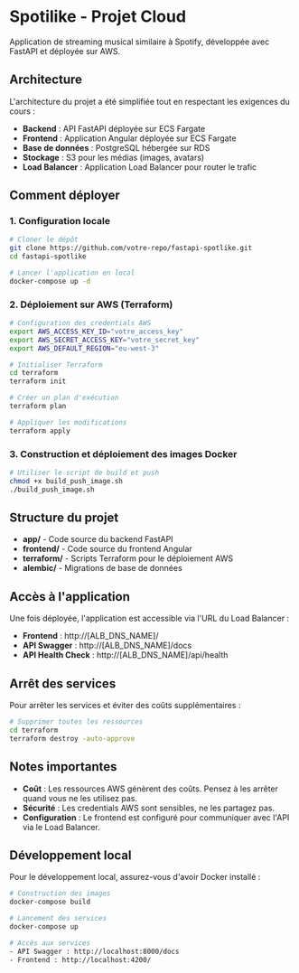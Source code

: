 # Spotilike - Projet Cloud

Application de streaming musical similaire à Spotify, développée avec FastAPI et déployée sur AWS.

## Architecture

L'architecture du projet a été simplifiée tout en respectant les exigences du cours :

- **Backend** : API FastAPI déployée sur ECS Fargate
- **Frontend** : Application Angular déployée sur ECS Fargate
- **Base de données** : PostgreSQL hébergée sur RDS
- **Stockage** : S3 pour les médias (images, avatars)
- **Load Balancer** : Application Load Balancer pour router le trafic

## Comment déployer

### 1. Configuration locale

```bash
# Cloner le dépôt
git clone https://github.com/votre-repo/fastapi-spotlike.git
cd fastapi-spotlike

# Lancer l'application en local
docker-compose up -d
```

### 2. Déploiement sur AWS (Terraform)

```bash
# Configuration des credentials AWS
export AWS_ACCESS_KEY_ID="votre_access_key"
export AWS_SECRET_ACCESS_KEY="votre_secret_key"
export AWS_DEFAULT_REGION="eu-west-3"

# Initialiser Terraform
cd terraform
terraform init

# Créer un plan d'exécution
terraform plan

# Appliquer les modifications
terraform apply
```

### 3. Construction et déploiement des images Docker

```bash
# Utiliser le script de build et push
chmod +x build_push_image.sh
./build_push_image.sh
```

## Structure du projet

- **app/** - Code source du backend FastAPI
- **frontend/** - Code source du frontend Angular
- **terraform/** - Scripts Terraform pour le déploiement AWS
- **alembic/** - Migrations de base de données

## Accès à l'application

Une fois déployée, l'application est accessible via l'URL du Load Balancer :

- **Frontend** : http://[ALB_DNS_NAME]/
- **API Swagger** : http://[ALB_DNS_NAME]/docs
- **API Health Check** : http://[ALB_DNS_NAME]/api/health

## Arrêt des services

Pour arrêter les services et éviter des coûts supplémentaires :

```bash
# Supprimer toutes les ressources
cd terraform
terraform destroy -auto-approve
```

## Notes importantes

- **Coût** : Les ressources AWS génèrent des coûts. Pensez à les arrêter quand vous ne les utilisez pas.
- **Sécurité** : Les credentials AWS sont sensibles, ne les partagez pas.
- **Configuration** : Le frontend est configuré pour communiquer avec l'API via le Load Balancer.

## Développement local

Pour le développement local, assurez-vous d'avoir Docker installé :

```bash
# Construction des images
docker-compose build

# Lancement des services
docker-compose up

# Accès aux services
- API Swagger : http://localhost:8000/docs
- Frontend : http://localhost:4200/
```

